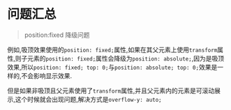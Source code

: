 # 问题汇总

> position:fixed 降级问题

例如,吸顶效果使用的```position: fixed;```属性,如果在其父元素上使用```transform```属性,则子元素的```position: fixed;```属性会降级为```position: absolute;```,因为是吸顶效果,所以```position: fixed; top: 0;```与```position: absolute; top: 0;```效果是一样的,不会影响显示效果.

但是如果非吸顶且父元素使用了```transform```属性,并且父元素内的元素是可滚动展示,这个时候就会出现问题,解决方式是```overflow-y: auto;```
